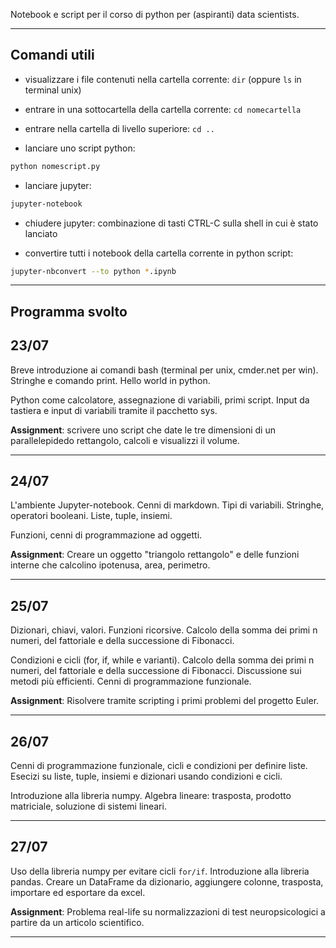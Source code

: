Notebook e script per il corso di python per (aspiranti) data scientists.

--------

Comandi utili
--------
* visualizzare i file contenuti nella cartella corrente:
`dir` (oppure `ls` in terminal unix)

* entrare in una sottocartella della cartella corrente:
`cd nomecartella`

* entrare nella cartella di livello superiore:
`cd ..`

* lanciare uno script python:
```bash
python nomescript.py
```

* lanciare jupyter:
```bash
jupyter-notebook
```

* chiudere jupyter:
combinazione di tasti CTRL-C sulla shell in cui è stato lanciato

* convertire tutti i notebook della cartella corrente in python script:
```bash
jupyter-nbconvert --to python *.ipynb
```




--------

Programma svolto
--------



23/07
--------
Breve introduzione ai comandi bash (terminal per unix, cmder.net per win).
Stringhe e comando print. Hello world in python.

Python come calcolatore, assegnazione di variabili, primi script. Input da tastiera e input di variabili tramite il pacchetto sys.

**Assignment**: scrivere uno script che date le tre dimensioni di un parallelepidedo rettangolo, calcoli e visualizzi il volume.

--------


24/07
--------
L'ambiente Jupyter-notebook. Cenni di markdown.
Tipi di variabili. Stringhe, operatori booleani. Liste, tuple, insiemi.

Funzioni, cenni di programmazione ad oggetti.

**Assignment**: Creare un oggetto "triangolo rettangolo" e delle funzioni interne che calcolino ipotenusa, area, perimetro.

--------


25/07
--------
Dizionari, chiavi, valori.
Funzioni ricorsive. Calcolo della somma dei primi n numeri, del fattoriale e della successione di Fibonacci.

Condizioni e cicli (for, if, while e varianti). Calcolo della somma dei primi n numeri, del fattoriale e della successione di Fibonacci. Discussione sui metodi più efficienti. Cenni di programmazione funzionale.

**Assignment**: Risolvere tramite scripting i primi problemi del progetto Euler.

--------

26/07
--------
Cenni di programmazione funzionale, cicli e condizioni per definire liste.
Esecizi su liste, tuple, insiemi e dizionari usando condizioni e cicli.

Introduzione alla libreria numpy. Algebra lineare: trasposta, prodotto matriciale, soluzione di sistemi lineari.

--------

27/07
--------
Uso della libreria numpy per evitare cicli `for/if`.
Introduzione alla libreria pandas. Creare un DataFrame da dizionario, aggiungere colonne, trasposta, importare ed esportare da excel.

**Assignment**: Problema real-life su normalizzazioni di test neuropsicologici a partire da un articolo scientifico.

--------
